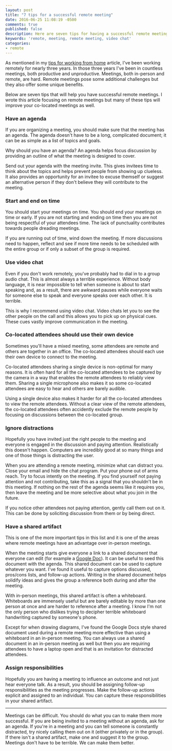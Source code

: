 ```yaml
---
layout: post
title: "7 tips for a successful remote meeting"
date: 2016-06-25 11:08:19 -0500
comments: true
published: false
description: Here are seven tips for having a successful remote meeting.
keywords: 'remote, meeting, remote meeting, video chat'
categories: 
- remote
---
```


As mentioned in my
[tips for working from home](/blog/2016/06/14/tips-for-working-from-home/)
article, I've been working remotely for nearly three years. In those
three years I've been in countless meetings, both productive and
unproductive. Meetings, both in-person and remote, are hard. Remote
meetings pose some additional challenges but they also offer some
unique benefits.

Below are seven tips that will help you have successful remote
meetings. I wrote this article focusing on remote meetings but many of
these tips will improve your co-located meetings as well.

### Have an agenda

If you are organizing a meeting, you should make sure that the meeting
has an agenda. The agenda doesn't have to be a long, complicated
document; it can be as simple as a list of topics and goals.

Why should you have an agenda? An agenda helps focus discussion by
providing an outline of what the meeting is designed to cover.

Send out your agenda with the meeting invite. This gives invitees time
to think about the topics and helps prevent people from showing up
clueless. It also provides an opportunity for an invitee to excuse
themself or suggest an alternative person if they don't believe they
will contribute to the meeting.

### Start and end on time

You should start your meetings on time. You should end your meetings
on time or early. If you are not starting and ending on time then you
are not being respectful of your attendees time. The lack of
punctuality contributes towards people dreading meetings.

If you are running out of time, wind down the meeting. If more
discussions need to happen, reflect and see if more time needs to be
scheduled with the entire group or if only a subset of the group is
required.

### Use video chat

Even if you don't work remotely, you've probably had to dial in to a
group audio chat. This is almost always a terrible experience. Without
body language, it is near impossible to tell when someone is about to
start speaking and, as a result, there are awkward pauses while
everyone waits for someone else to speak and everyone speaks over each
other. It is terrible.

This is why I recommend using video chat. Video chats let you to see
the other people on the call and this allows you to pick up on
physical cues. These cues vastly improve communication in the meeting.

### Co-located attendees should use their own device

Sometimes you'll have a mixed meeting, some attendees are remote and
others are together in an office. The co-located attendees should each
use their own device to connect to the meeting.

Co-located attendees sharing a single device is non-optimal for many
reasons. It is often hard for all the co-located attendees to be
captured by the camera in a way that enables the remote attendees to
reliably view them. Sharing a single microphone also makes it so some
co-located attendees are easy to hear and others are barely audible.

Using a single device also makes it harder for all the co-located
attendees to view the remote attendees. Without a clear view of the
remote attendees, the co-located attendees often accidently exclude
the remote people by focusing on discussions between the co-located
group.

### Ignore distractions

Hopefully you have invited just the right people to the meeting and
everyone is engaged in the discussion and paying
attention. Realistically this doesn't happen. Computers are incredibly
good at so many things and one of those things is distracting the
user.

When you are attending a remote meeting, minimize what can distract
you. Close your email and hide the chat program. Put your phone out of
arms reach. Try to focus intently on the meeting. If you find yourself
not paying attention and not contributing, take this as a signal that
you shouldn't be in this meeting. If nothing on the rest of the agenda
seems like it requires you, then leave the meeting and be more
selective about what you join in the future.

If you notice other attendees not paying attention, gently call them
out on it. This can be done by soliciting discussion from them or by
being direct.
 
### Have a shared artifact

This is one of the more important tips in this list and it is one of
the areas where remote meetings have an advantage over in-person
meetings.

When the meeting starts give everyone a link to a shared document that
everyone can edit (for example a
[Google Doc](https://www.google.com/docs/about/)). It can be useful to
seed this document with the agenda. This shared document can be used
to capture whatever you want. I've found it useful to capture options
discussed, pros/cons lists, and follow-up actions. Writing in the
shared document helps solidify ideas and gives the group a reference
both during and after the meeting.

With in-person meetings, this shared artifact is often a
whiteboard. Whiteboards are immensely useful but are barely editable
by more than one person at once and are harder to reference after a
meeting. I know I'm not the only person who dislikes trying to
decipher terrible whiteboard handwriting captured by someone's phone.

Except for when drawing diagrams, I've found the Google Docs style
shared document used during a remote meeting more effective than using
a whiteboard in an in-person meeting. You can always use a shared
document in an in-person meeting as well but then you are requiring
attendees to have a laptop open and that is an invitation for
distracted attendees.

### Assign responsibilities

Hopefully you are having a meeting to influence an outcome and not
just hear everyone talk. As a result, you should be assigning
follow-up responsibilities as the meeting progresses. Make the
follow-up actions explicit and assigned to an individual. You can
capture these responsibilities in your shared artifact.

---

Meetings can be difficult. You should do what you can to make them
more successful. If you are being invited to a meeting without an
agenda, ask for an agenda. If you're in a meeting and you can tell
someone is constantly distracted, try nicely calling them out on it
(either privately or in the group). If there isn't a shared artifact,
make one and suggest it to the group. Meetings don't have to be
terrible. We can make them better.
